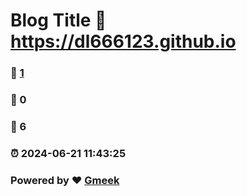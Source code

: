 # Blog Title :link: https://dl666123.github.io 
### :page_facing_up: [1](https://dl666123.github.io/tag.html) 
### :speech_balloon: 0 
### :hibiscus: 6 
### :alarm_clock: 2024-06-21 11:43:25 
### Powered by :heart: [Gmeek](https://github.com/Meekdai/Gmeek)
